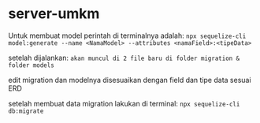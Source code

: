 # server-umkm

Untuk membuat model perintah di terminalnya adalah:
`npx sequelize-cli model:generate --name <NamaModel> --attributes <namaField>:<tipeData>`

setelah dijalankan:
`akan muncul di 2 file baru di folder migration & folder models`

edit migration dan modelnya disesuaikan dengan field dan tipe data sesuai ERD

setelah membuat data migration
lakukan di terminal: `npx sequelize-cli db:migrate`

